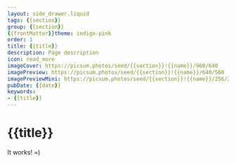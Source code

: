 ```yaml
---
layout: side_drawer.liquid
tags: {{section}}
group: {{section}}
{{frontMatter}}theme: indigo-pink
order: 1
title: {{title}}
description: Page description
icon: read_more
imageCover: https://picsum.photos/seed/{{section}}!{{name}}/960/640
imagePreview: https://picsum.photos/seed/{{section}}!{{name}}/640/560
imagePreviewMini: https://picsum.photos/seed/{{section}}!{{name}}/256/256
pubDate: {{date}}
keywords:
- {{title}}
---
```


# {{title}}

It works! =)
